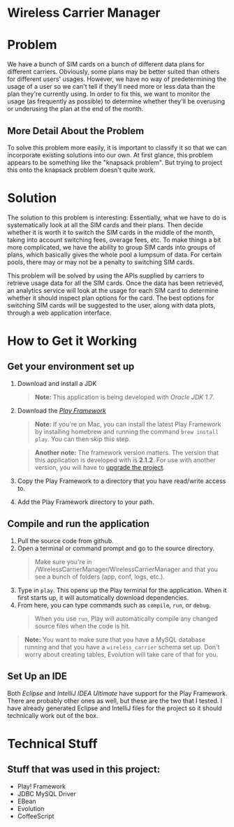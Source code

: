 Wireless Carrier Manager
========================

# Problem #
We have a bunch of SIM cards on a bunch of different data plans for different carriers. Obviously, some plans may be better suited than others for different users' usages. However, we have no way of predetermining the usage of a user so we can't tell if they'll need more or less data than the plan they're currently using. In order to fix this, we want to monitor the usage (as frequently as possible) to determine whether they'll be overusing or underusing the plan at the end of the month.

## More Detail About the Problem ##
To solve this problem more easily, it is important to classify it so that we can incorporate existing solutions into our own. At first glance, this problem appears to be something like the "knapsack problem". But trying to project this onto the knapsack problem doesn't quite work.

# Solution #
The solution to this problem is interesting: Essentially, what we have to do is systematically look at all the SIM cards and their plans. Then decide whether it is worth it to switch the SIM cards in the middle of the month, taking into account switching fees, overage fees, etc. To make things a bit more complicated, we have the ability to group SIM cards into groups of plans, which basically gives the whole pool a lumpsum of data. For certain pools, there may or may not be a penalty to switching SIM cards.

This problem will be solved by using the APIs supplied by carriers to retrieve usage data for all the SIM cards. Once the data has been retrieved, an analytics service will look at the usage for each SIM card to determine whether it should inspect plan options for the card. The best options for switching SIM cards will be suggested to the user, along with data plots, through a web application interface.

# How to Get it Working #

## Get your environment set up ##
1. Download and install a JDK

	> **Note:** This application is being developed with *Oracle JDK 1.7*.
2. Download the [*Play Framework*](http://www.playframework.com/)
	> **Note:** If you're on Mac, you can install the latest Play Framework by installing homebrew and running the command `brew install play`. You can then skip this step.

	> **Another note:** The framework version matters. The version that this application is developed with is **2.1.2**. For use with another version, you will have to [upgrade the project](http://www.playframework.com/documentation/2.1.x/Migration).
3. Copy the Play Framework to a directory that you have read/write access to.
4. Add the Play Framework directory to your path.

## Compile and run the application ##

1. Pull the source code from github.
2. Open a terminal or command prompt and go to the source directory.
	> Make sure you're in /WirelessCarrierManager/WirelessCarrierManager and that you see a bunch of folders (app, conf, logs, etc.).
3. Type in `play`. This opens up the Play terminal for the application. When it first starts up, it will automatically download dependencies.
4. From here, you can type commands such as `compile`, `run`, or `debug`.
	> When you use `run`, Play will automatically compile any changed source files when the code is hit.

> **Note:** You want to make sure that you have a MySQL database running and that you have a `wireless_carrier` schema set up. Don't worry about creating tables, Evolution will take care of that for you.

## Set Up an IDE ##

Both *Eclipse* and *IntelliJ IDEA Ultimate* have support for the Play Framework. There are probably other ones as well, but these are the two that I tested. I have already generated Eclipse and IntelliJ files for the project so it should technically work out of the box.

# Technical Stuff #
## Stuff that was used in this project: ##
- Play! Framework
- JDBC MySQL Driver
- EBean
- Evolution
- CoffeeScript